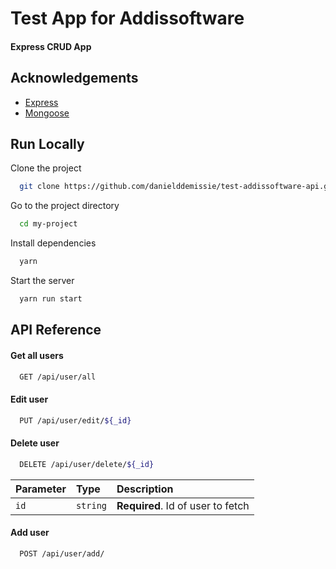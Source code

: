 # Test App for Addissoftware

#### Express CRUD App

## Acknowledgements

- [Express](https://expressjs.com)
- [Mongoose](https://mongoosejs.com)

## Run Locally

Clone the project

```bash
  git clone https://github.com/danielddemissie/test-addissoftware-api.git
```

Go to the project directory

```bash
  cd my-project
```

Install dependencies

```bash
  yarn
```

Start the server

```bash
  yarn run start
```

## API Reference

#### Get all users

```bash
  GET /api/user/all
```

#### Edit user

```bash
  PUT /api/user/edit/${_id}
```

#### Delete user

```bash
  DELETE /api/user/delete/${_id}
```

| Parameter | Type     | Description                       |
| :-------- | :------- | :-------------------------------- |
| `id`      | `string` | **Required**. Id of user to fetch |

#### Add user

```bash
  POST /api/user/add/
```
